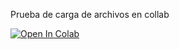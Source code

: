 Prueba de carga de archivos en collab

[![Open In Colab](https://colab.research.google.com/assets/colab-badge.svg)](https://colab.research.google.com/drive/1qFd5a62m44puLONiddAqcBUt9gIlNKGv#scrollTo=474jMzdbNhcG)
